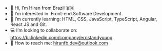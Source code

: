 - 👋 Hi, I’m Hiran from Brazil 🇧🇷 
- 👀 I’m interested in: Front-end Software Development.
- 🌱 I’m currently learning: HTML, CSS, JavaScript, TypeScript, Angular, React JS and Git.
- 💻 I’m looking to collaborate on: https://br.linkedin.com/company/ernstandyoung
- 🏢 How to reach me: hiranfb.dev@outlook.com
